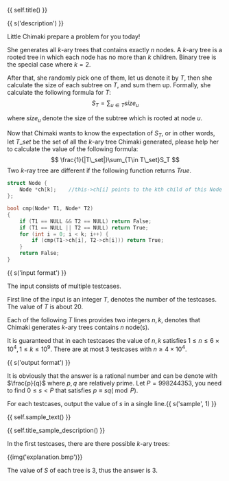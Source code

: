 {{ self.title() }}

{{ s('description') }}

Little Chimaki prepare a problem for you today!

She generates all $k$-ary trees that contains exactly $n$ nodes. A $k$-ary tree is a rooted tree in which each node has no more than $k$ children. Binary tree is the special case where $k=2$.

After that, she randomly pick one of them, let us denote it by $T$, then she calculate the size of each subtree on $T$, and sum them up. Formally, she calculate the following formula for $T$:
$$
S_T=\sum_{u\in T}size_u
$$

where $size_u$ denote the size of the subtree which is rooted at node $u$.

Now that Chimaki wants to know the expectation of $S_T$, or in other words, let $T\_set$ be the set of all the $k$-ary tree Chimaki generated, please help her to calculate the value of the following formula:
$$
\frac{1}{|T\_set|}\sum_{T\in T\_set}S_T
$$
Two $k$-ray tree are different if the following function returns *True*.

```c++
struct Node {
    Node *ch[k];	//this->ch[i] points to the kth child of this Node
};

bool cmp(Node* T1, Node* T2)
{
    if (T1 == NULL && T2 == NULL) return False;
    if (T1 == NULL || T2 == NULL) return True;
    for (int i = 0; i < k; i++) {
        if (cmp(T1->ch[i], T2->ch[i])) return True;
    }
    return False;
}
```

{{ s('input format') }}

The input consists of multiple testcases.

First line of the input is an integer $T$, denotes the number of the testcases. The value of $T$ is about $20$.

Each of the following $T$ lines provides two integers $n,k$, denotes that Chimaki generates $k$-ary trees contains $n$ node(s).

It is guaranteed that in each testcases the value of $n,k$ satisfies $1\le n\le 6\times 10^4, 1\le k \le 10^9$. There are at most 3 testcases with $n \ge 4\times 10^4$.

{{ s('output format') }}

It is obviously that the answer is a rational number and can be denote with $\frac{p}{q}$ where $p,q$ are relatively prime. Let $P=998244353$, you need to find $0\le s <P$ that satisfies $p\equiv sq (\bmod P)$.

For each testcases, output the value of $s$ in a single line.{{ s('sample', 1) }}

{{ self.sample_text() }}

{{ self.title_sample_description() }}

In the first testcases, there are there possible $k$-ary trees:

{{img('explanation.bmp')}}

The value of $S$ of each tree is $3$, thus the answer is $3$.